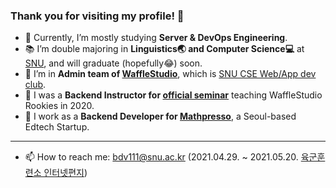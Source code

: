 ### Thank you for visiting my profile! 👋

- 🌱 Currently, I’m mostly studying **Server & DevOps Engineering**. 
- 📚 I’m double majoring in **Linguistics🌏 and Computer Science:computer:** at [SNU](https://en.snu.ac.kr), and will graduate (hopefully😂) soon.
- 🧇 I’m in **Admin team of [WaffleStudio](https://wafflestudio.com)**, which is [SNU CSE Web/App dev club](https://cse.snu.ac.kr/student-club/와플스튜디오).
- 🧩 I was a **Backend Instructor for [official seminar](https://github.com/wafflestudio/rookies)** teaching WaffleStudio Rookies in 2020.
- 🚀 I work as a **Backend Developer for [Mathpresso](https://mathpresso.com)**, a Seoul-based Edtech Startup.
* * *
- 📫 How to reach me: bdv111@snu.ac.kr (2021.04.29. ~ 2021.05.20. [육군훈련소 인터넷편지](https://www.katc.mil.kr/katc/community/children.jsp?search:search_key1:child_search=etc_char8&search:search_key2:child_search=etc_char9&search:search_key3:child_search=etc_char1&search_val1=MjAyMTA0Mjk=&search_val2=OTUxMTAx&search_val3=%EB%B3%80%EB%8B%A4%EB%B9%88))
